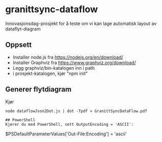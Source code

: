 # granittsync-dataflow
Innovasjonsdag-prosjekt for å teste om vi kan lage automatisk layout av dataflyt-diagram

## Oppsett
- Installer node.js fra https://nodejs.org/en/download/
- Installer Graphviz fra https://www.graphviz.org/download/
- Legg graphviz/bin-katalogen inn i path
- i prosjekt-katalogen, kjør "npm init"

## Generer flytdiagram
Kjør
```
node dataflowJson2Dot.js | dot -Tpdf > GranittSyncDataFlow.pdf

## PowerShell
Kjører du med PowerShell, sett OutputEncoding = 'ASCII':
```
$PSDefaultParameterValues['Out-File:Encoding'] = 'ascii'
